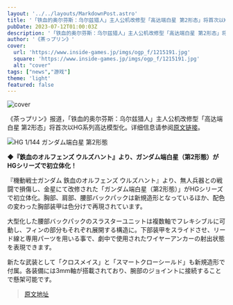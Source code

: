 ```yaml
---
layout: '../../layouts/MarkdownPost.astro'
title: '「铁血的奥尔芬斯：乌尔兹猎人」主人公机改修型「高达端白星 第2形态」将首次以HG系列高达模型化'
pubDate: 2023-07-12T01:00:03Z
description: '「铁血的奥尔芬斯：乌尔兹猎人」主人公机改修型「高达端白星 第2形态」将首次以HG系列高达模型化'
author: '《茶っプリン》'
cover:
  url: 'https://www.inside-games.jp/imgs/ogp_f/1215191.jpg'
  square: 'https://www.inside-games.jp/imgs/ogp_f/1215191.jpg'
  alt: "cover"
tags: ["news","游戏"]
theme: 'light'
featured: false
---
```


![cover](https://www.inside-games.jp/imgs/ogp_f/1215191.jpg)

《茶っプリン》报道，「铁血的奥尔芬斯：乌尔兹猎人」主人公机改修型「高达端白星 第2形态」将首次以HG系列高达模型化。详细信息请参阅[原文链接](https://www.inside-games.jp/article/2023/07/12/147147.html)。

![HG 1/144 ガンダム端白星 第2形態](https://www.inside-games.jp/imgs/zoom/1215185.jpg)

**◆『鉄血のオルフェンズ ウルズハント』より、ガンダム端白星（第2形態）がHGシリーズで初立体化！**

『機動戦士ガンダム 鉄血のオルフェンズ ウルズハント』より、無人兵器との戦闘で損傷し、金星にて改修された「ガンダム端白星（第2形態）」がHGシリーズで初立体化。胸部、肩部、腰部バックパックは新規造形となっているほか、配色の変わった胸部装甲は色分けで再現されています。

大型化した腰部バックパックのスラスターユニットは複数軸でフレキシブルに可動し、フィンの部分もそれぞれ展開する構造に。下部装甲をスライドさせ、リード線と専用パーツを用いる事で、劇中で使用されたワイヤーアンカーの射出状態を表現できます。

新たな武装として「クロスメイス」と「スマートクローシールド」も新規造形で付属。各装備には3mm軸が搭載されており、腕部のジョイントに接続することで懸架可能です。

>[原文地址](https://www.inside-games.jp/article/2023/07/12/147147.html)  